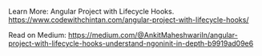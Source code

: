 Learn More: Angular Project with Lifecycle Hooks.
https://www.codewithchintan.com/angular-project-with-lifecycle-hooks/

Read on Medium:
https://medium.com/@AnkitMaheshwariIn/angular-project-with-lifecycle-hooks-understand-ngoninit-in-depth-b9919ad09e6
